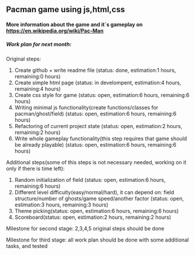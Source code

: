 ## Pacman game using js,html,css
#### More information about the game and it`s gameplay on https://en.wikipedia.org/wiki/Pac-Man
##### Work plan for next month:
Original steps:
1. Create github + write readme file (status: done, estimation:1 hours, remaining:0 hours)
2. Create simple html page (status: in develompent, estimation:4 hours, remaining:4 hours)
3. Create css style for game (status: open, estimation:6 hours, remaining:6 hours)
4. Writing minimal js functionality(create functions/classes for pacman/ghost/field) (status: open, estimation:6 hours, remaining:6 hours)
5. Refactoring of current project state (status: open, estimation:2 hours, remaining:2 hours)
6. Write whole gameplay functionality(this step requires that game should be already playable) (status: open, estimation:6 hours, remaining:6 hours)

Additional steps(some of this steps is not necessary needed, working on it only if there is time left):
1. Random initialization of field (status: open, estimation:6 hours, remaining:6 hours)
2. Different level difficulty(easy/normal/hard), it can depend on: field structure/number of ghosts/game speed/another factor (status: open, estimation:3 hours, remaining:3 hours)
3. Theme picking(status: open, estimation:6 hours, remaining:6 hours)
4. Scoreboard(status: open, estimation:2 hours, remaining:2 hours)

Milestone for second stage:
2,3,4,5 original steps should be done

Milestone for third stage:
all work plan should be done with some additional tasks, and tested